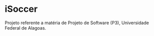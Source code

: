 # iSoccer
Projeto referente a matéria de Projeto de Software (P3), Universidade Federal de Alagoas.
